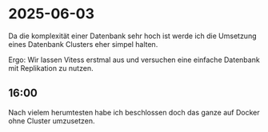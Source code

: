 # 2025-06-03

Da die komplexität einer Datenbank sehr hoch ist werde ich die Umsetzung eines Datenbank Clusters eher simpel halten.

Ergo: Wir lassen Vitess erstmal aus und versuchen eine einfache Datenbank mit Replikation zu nutzen.

## 16:00

Nach vielem herumtesten habe ich beschlossen doch das ganze auf Docker ohne Cluster umzusetzen.